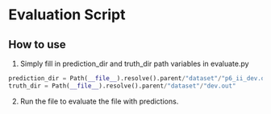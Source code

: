 # Evaluation Script

## How to use 

1. Simply fill in prediction_dir and truth_dir path variables in evaluate.py

``` python
prediction_dir = Path(__file__).resolve().parent/"dataset"/"p6_ii_dev.out"
truth_dir = Path(__file__).resolve().parent/"dataset"/"dev.out"
```

2. Run the file to evaluate the file with predictions.
